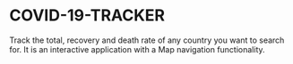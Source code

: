 # COVID-19-TRACKER
Track the total, recovery and death rate of any country you want to search for. It is an interactive application with a Map navigation functionality.
